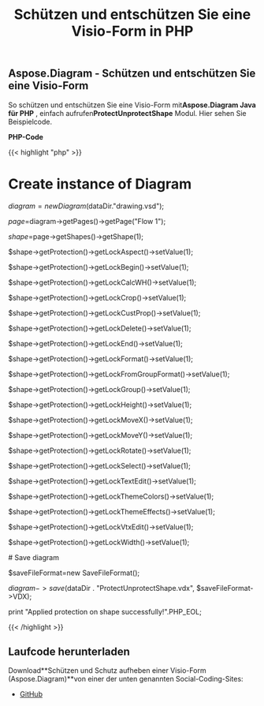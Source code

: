 ﻿---
title: Schützen und entschützen Sie eine Visio-Form in PHP
type: docs
weight: 10
url: /de/java/protect-and-unprotect-a-visio-shape-in-php/
---
## **Aspose.Diagram - Schützen und entschützen Sie eine Visio-Form**
 So schützen und entschützen Sie eine Visio-Form mit**Aspose.Diagram Java für PHP** , einfach aufrufen**ProtectUnprotectShape** Modul. Hier sehen Sie Beispielcode.

**PHP-Code**

{{< highlight "php" >}}

 # Create instance of Diagram

$diagram=new Diagram($dataDir."drawing.vsd");

$page=$diagram->getPages()->getPage("Flow 1");

$shape=$page->getShapes()->getShape(1);

$shape->getProtection()->getLockAspect()->setValue(1);

$shape->getProtection()->getLockBegin()->setValue(1);

$shape->getProtection()->getLockCalcWH()->setValue(1);

$shape->getProtection()->getLockCrop()->setValue(1);

$shape->getProtection()->getLockCustProp()->setValue(1);

$shape->getProtection()->getLockDelete()->setValue(1);

$shape->getProtection()->getLockEnd()->setValue(1);

$shape->getProtection()->getLockFormat()->setValue(1);

$shape->getProtection()->getLockFromGroupFormat()->setValue(1);

$shape->getProtection()->getLockGroup()->setValue(1);

$shape->getProtection()->getLockHeight()->setValue(1);

$shape->getProtection()->getLockMoveX()->setValue(1);

$shape->getProtection()->getLockMoveY()->setValue(1);

$shape->getProtection()->getLockRotate()->setValue(1);

$shape->getProtection()->getLockSelect()->setValue(1);

$shape->getProtection()->getLockTextEdit()->setValue(1);

$shape->getProtection()->getLockThemeColors()->setValue(1);

$shape->getProtection()->getLockThemeEffects()->setValue(1);

$shape->getProtection()->getLockVtxEdit()->setValue(1);

$shape->getProtection()->getLockWidth()->setValue(1);

\# Save diagram

$saveFileFormat=new SaveFileFormat();

$diagram->save($dataDir . "ProtectUnprotectShape.vdx", $saveFileFormat->VDX);

print "Applied protection on shape successfully!".PHP_EOL;

{{< /highlight >}}
## **Laufcode herunterladen**
 Download**Schützen und Schutz aufheben einer Visio-Form (Aspose.Diagram)**von einer der unten genannten Social-Coding-Sites:

- [GitHub](https://github.com/asposediagram/Aspose.Diagram-for-Java/blob/master/Plugins/Aspose_Diagram_Java_for_PHP/src/aspose/diagram/WorkingwithProtection/ProtectUnprotectShape.php)
